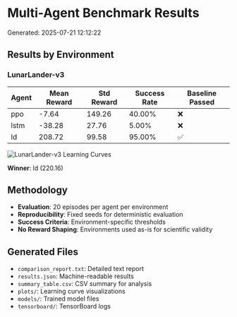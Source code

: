 # Multi-Agent Benchmark Results

Generated: 2025-07-21 12:12:22

## Results by Environment

### LunarLander-v3

| Agent | Mean Reward | Std Reward | Success Rate | Baseline Passed |
|-------|-------------|------------|--------------|----------------|
| ppo | -7.64 | 149.26 | 40.00% | ❌ |
| lstm | -38.28 | 27.76 | 5.00% | ❌ |
| ld | 208.72 | 99.58 | 95.00% | ✅ |

![LunarLander-v3 Learning Curves](plots/LunarLander-v3_comparison.png)

**Winner**: ld (220.16)

## Methodology

- **Evaluation**: 20 episodes per agent per environment
- **Reproducibility**: Fixed seeds for deterministic evaluation
- **Success Criteria**: Environment-specific thresholds
- **No Reward Shaping**: Environments used as-is for scientific validity

## Generated Files

- `comparison_report.txt`: Detailed text report
- `results.json`: Machine-readable results
- `summary_table.csv`: CSV summary for analysis
- `plots/`: Learning curve visualizations
- `models/`: Trained model files
- `tensorboard/`: TensorBoard logs
